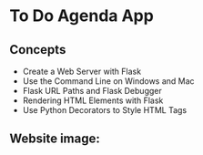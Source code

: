 # To Do Agenda App
## Concepts
- Create a Web Server with Flask
- Use the Command Line on Windows and Mac
- Flask URL Paths and Flask Debugger
- Rendering HTML Elements with Flask
- Use Python Decorators to Style HTML Tags
## Website image:

